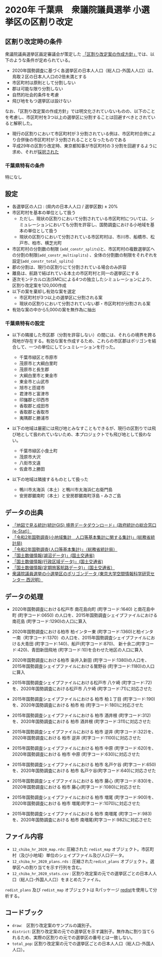 # 2020年 千葉県　衆議院議員選挙 小選挙区の区割り改定

## 区割り改定時の条件
衆議院議員選挙区画定審議会が策定した [「区割り改定案の作成方針」](https://www.soumu.go.jp/main_content/000794997.pdf)では、以下のような条件が定められている。

* 2020年国勢調査に基づく各選挙区の日本人人口（総人口-外国人人口）は、鳥取２区の日本人人口の2倍未満とする
* 市区町村は原則として分割しない
* 郡は可能な限り分割しない
* 自然的社会的条件を考慮
* 飛び地をもつ選挙区は設けない

なお、「区割り改定案の作成方針」では明文化されていないものの、以下のことを考慮し、市区町村を3つ以上の選挙区に分割することは回避すべきとされていると解釈した。

* 現行の区割りにおいて市区町村が３分割されている例は、市区町村合併により合併後の市区町村が３分割されることとなったものである
* 平成29年の区割り改定時、東京都知事が市区町村の３分割を回避するように求め、それが[採択された](https://www.soumu.go.jp/main_content/000761504.pdf)


### 千葉県特有の条件 
<!--- This will be 特になし for prefectures except for 北海道 and 東京 -->
特になし

## 設定
* 各選挙区の人口 : (県内の日本人人口 / 選挙区数) ± 20%
* 市区町村を基本の単位として扱う 
  * ただし、現状の区割りにおいて分割されている市区町村については、シミュレーションにおいても分割を許容し、国勢調査における小地域を基本の単位として扱う
  * 現状の区割りにおいて分割されている市区町村は、市川市、船橋市、松戸市、柏市、横芝光町
* 市区町村の分割数の制限 (`add_constr_splits`)と、市区町村の複数選挙区への分割の制限(`add_constr_multisplits`) 、全体の分割数の制限をそれぞれを設定(`add_constr_total_splits`)
* 郡の分割は、現行の区割りにて分割されている場合のみ許容
* 離島は、航路で結ばれている本土の市区町村と同一の選挙区にする
* 逐次モンテカルロ法(SMC)による4つの独立したシミュレーションにより、区割り改定案を120,000作成
* 以下の案を棄却し有効な案を選定
  * 市区町村が3つ以上の選挙区に分割される案
  * 現状の区割りにおいて分割されていない郡・市区町村が分割される案
* 有効な案の中から5,000の案を無作為に抽出 

### 千葉県特有の設定
* 以下の隣接した市区郡（分割を許容しない）の間には、それらの境界を跨る飛地が存在する。有効な案を作成するため、これらの市区郡はポリゴンを結合して、一つの単位にしてシュミレーションを行った。
  * 千葉市緑区と市原市
  * 茂原市と大綱白里町
  * 茂原市と長生郡
  * 大綱白里市と東金市
  * 東金市と山武市
  * 旭市と匝瑳市
  * 君津市と富津市
  * 印旛郡と印西市
  * 香取郡と成田市
  * 香取郡と香取市
  * 夷隅郡と勝浦市

* 以下の地域は厳密には飛び地とみなすこともできるが、現行の区割りでは飛び地として扱われていないため、本プロジェクトでも飛び地として扱わない。
  * 千葉市緑区小食土町
  * 茂原市大沢
  * 八街市文違
  * 佐倉市上勝田


* 以下の地域は隣接するものとして扱った
    + 鴨川市太海浜（本土）と鴨川市太海浜仁右衛門島
    + 安房郡鋸南町（本土）と安房郡鋸南町浮島・みさご島

<!--- [When largest municipality was set aside]  倉敷市の人口は、県の1議席あたりの人口（県の総人口 / 選挙区数）より大きい。そのため、最大市区町村の分割を許容しない区割りシミュレーションでは、倉敷市を対象外とし、単独で選挙区を構成させた。 -->
<!--- [Interpretation of requirements related to discontiguous areas] 宮城野区港５丁目は厳密には飛び地とみなすこともできるが、現行の区割りでは飛び地として扱われていないため、本プロジェクトでも飛び地として扱わない。-->
<!--- [When largest municipality was not split] 日本人人口が最大の市区町村であるいわき市は、1966年以降は市区町村合併を経ておらず、「平成の大合併以前の市区町村界」に該当する市区町村界が存在しない。よって、いわき市の分割を許容する案は作成せず、市区町村分割を許容しない案のみを作成した。-->


## データの出典
* [「地図で見る統計(統計GIS)  境界データダウンロード」(政府統計の総合窓口(e-Stat)）](https://www.e-stat.go.jp/gis/statmap-search?page=1&type=2&aggregateUnitForBoundary=A&toukeiCode=00200521)
* [「令和2年国勢調査(小地域集計　人口等基本集計に関する集計)」(総務省統計局)](https://www.e-stat.go.jp/stat-search/files?page=1&toukei=00200521&tstat=000001136464&cycle=0&tclass1=000001136472)
* [「令和2年国勢調査(人口等基本集計)」（総務省統計局）](https://www.e-stat.go.jp/stat-search/files?page=1&layout=datalist&toukei=00200521&tstat=000001136464&cycle=0&year=20200&month=24101210&tclass1=000001136466)
* [「国土数値情報(湖沼データ)」(国土交通省)](https://nlftp.mlit.go.jp/ksj/gml/datalist/KsjTmplt-W09-v2_2.html)
* [「国土数値情報(行政区域データ)」(国土交通省)](https://nlftp.mlit.go.jp/ksj/gml/datalist/KsjTmplt-N03-v2_3.html)
* [「国土数値情報(定期旅客航路データ)」（国土交通省）](https://nlftp.mlit.go.jp/ksj/gml/datalist/KsjTmplt-N09.html)
* [衆議院議員選挙の小選挙区のポリゴンデータ (東京大学空間情報科学研究センター 西沢明）](https://home.csis.u-tokyo.ac.jp/~nishizawa/senkyoku/)

## データの処理

* 2020年国勢調査における松戸市 南花島向町 (町字コード:1640) と南花島中町 (町字コード:0650) の人口を、2015年国勢調査シェイプファイルにおける南花島 (町字コード:1290)の人口に算入

* 2020年国勢調査における柏市 柏インター東 (町字コード:1360)と柏インター南（町字コード:1370）の人口を、2015年国勢調査シェイプファイルにおける大青田 (町字コード:140)、船戸(町字コード:870)、 新十余二(町字コード:420)、⻘⽥新⽥⾶地 (町字コード:10)を合わせた地区の人口に算入

* 2020年国勢調査における柏市 染井入新田 (町字コード:1380)の人口を、2015年国勢調査シェイプファイルにおける鷲野谷 (町字コード:1180)の人口に算入

* 2015年国勢調査シェイプファイルにおける松戸市 八ケ崎 (町字コード:72)を、2020年国勢調査における松戸市 八ケ崎 (町字コード:71)に対応させた

* 2015年国勢調査シェイプファイルにおける 柏市 柏１丁目 (町字コード:190)を、2020年国勢調査における 柏市 柏 (町字コード:180)に対応させた

* 2015年国勢調査シェイプファイルにおける 柏市 酒井根 (町字コード:312)を、2020年国勢調査における 柏市 酒井根 (町字コード:311)に対応させた

* 2015年国勢調査シェイプファイルにおける 柏市 逆井 (町字コード:322)を、2020年国勢調査における 柏市 逆井 (町字コード:1100)に対応させた

* 2015年国勢調査シェイプファイルにおける 柏市 中原 (町字コード:620)を、2020年国勢調査における 柏市 中原 (町字コード:630)に対応させた

* 2015年国勢調査シェイプファイルにおける 柏市 名戸ケ谷 (町字コード:650)を、2020年国勢調査における 柏市 名戸ケ谷(町字コード:640)に対応させた

* 2015年国勢調査シェイプファイルにおける 柏市 藤心 (町字コード:830)を、2020年国勢調査における 柏市 藤心(町字コード:1080)に対応させた

* 2015年国勢調査シェイプファイルにおける 柏市 増尾 (町字コード:900)を、2020年国勢調査における 柏市 増尾(町字コード:1070)に対応させた

* 2015年国勢調査シェイプファイルにおける 柏市 南増尾 (町字コード:983)を、2020年国勢調査における 柏市 南増尾(町字コード:982)に対応させた

## ファイル内容
* `12_chiba_hr_2020_map.rds`: 圧縮された `redist_map` オブジェクト。市区町村（及び小地域）単位のシェイプファイル及び人口データ。
* `12_chiba_hr_2020_plans.rds` :  圧縮された`redist_plans` オブジェクト。選挙区への割り当てを示す行列を含む。
* `12_chiba_hr_2020_stats.csv` : 区割り改定案の元での選挙区ごとの日本人人口（総人口-外国人人口）をまとめたファイル。

`redist_plans` 及び `redist_map` オブジェクトは Rパッケージ [redist](https://alarm-redist.github.io/redist/)を使用して分析する。

## コードブック
* `draw`:　区割り改定案のサンプルの識別子。
* `district`: 区割り改定案の元での選挙区を示す識別子。無作為に割り当てられるため、実際の区割りの元での選挙区の番号とは一致しない。
* `total_pop`: 区割り改定案の元での選挙区ごとの日本人人口（総人口-外国人人口）。

